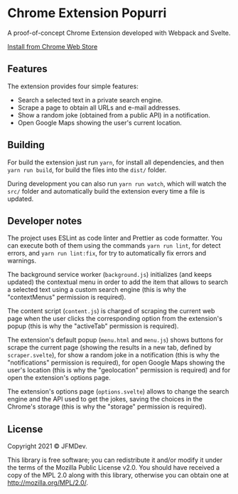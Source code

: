 # Chrome Extension Popurri

A proof-of-concept Chrome Extension developed with Webpack and Svelte.

[Install from Chrome Web Store](https://chrome.google.com/webstore/detail/ogfjggmceijfibolfmiikbkhaolmodep/)

## Features

The extension provides four simple features:

- Search a selected text in a private search engine.
- Scrape a page to obtain all URLs and e-mail addresses. 
- Show a random joke (obtained from a public API) in a notification.
- Open Google Maps showing the user's current location.

## Building

For build the extension just run `yarn`, for install all dependencies, and then `yarn run build`, for build the files into the `dist/` folder.

During development you can also run `yarn run watch`, which will watch the `src/` folder and automatically build the extension every time a file is updated.

## Developer notes

The project uses ESLint as code linter and Prettier as code formatter. You can execute both of them using the commands `yarn run lint`, for detect errors, and `yarn run lint:fix`, for try to automatically fix errors and warnings.

The background service worker (`background.js`) initializes (and keeps updated) the contextual menu in order to add the item that allows to search a selected text using a custom search engine (this is why the "contextMenus" permission is required).

The content script (`content.js`) is charged of scraping the current web page when the user clicks the corresponding option from the extension's popup (this is why the "activeTab" permission is required).

The extension's default popup (`menu.html` and `menu.js`) shows buttons for scrape the current page (showing the results in a new tab, defined by `scraper.svelte`), for show a random joke in a notification (this is why the "notifications" permission is required), for open Google Maps showing the user's location (this is why the "geolocation" permission is required) and for open the extension's options page.

The extension's options page (`options.svelte`) allows to change the search engine and the API used to get the jokes, saving the choices in the Chrome's storage (this is why the "storage" permission is required).

## License

Copyright 2021 © JFMDev.

This library is free software; you can redistribute it and/or modify it under the terms of the Mozilla Public License v2.0. 
You should have received a copy of the MPL 2.0 along with this library, otherwise you can obtain one at <http://mozilla.org/MPL/2.0/>.
